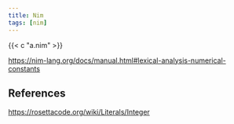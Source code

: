```yaml
---
title: Nim
tags: [nim]
---
```


{{< c "a.nim" >}}

<https://nim-lang.org/docs/manual.html#lexical-analysis-numerical-constants>

## References

<https://rosettacode.org/wiki/Literals/Integer>
